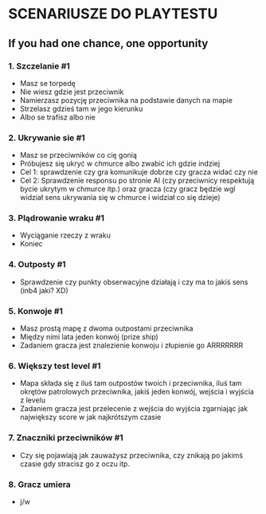 # SCENARIUSZE DO PLAYTESTU

## If you had one chance, one opportunity

### 1. Szczelanie #1

- Masz se torpedę
- Nie wiesz gdzie jest przeciwnik
- Namierzasz pozycję przeciwnika na podstawie danych na mapie
- Strzelasz gdzieś tam w jego kierunku
- Albo se trafisz albo nie

### 2. Ukrywanie sie #1

- Masz se przeciwników co cię gonią
- Próbujesz się ukryć w chmurce albo zwabić ich gdzie indziej
- Cel 1: sprawdzenie czy gra komunikuje dobrze czy gracza widać czy nie
- Cel 2: Sprawdzenie responsu po stronie AI (czy przeciwnicy respektują bycie ukrytym w chmurce itp.) oraz gracza (czy gracz będzie wgl widział sens ukrywania się w chmurce i widział co się dzieje)

### 3. Plądrowanie wraku #1

- Wyciąganie rzeczy z wraku
- Koniec

### 4. Outposty #1

- Sprawdzenie czy punkty obserwacyjne działają i czy ma to jakiś sens (inb4 jaki? XD)

### 5. Konwoje #1

- Masz prostą mapę z dwoma outpostami przeciwnika
- Między nimi lata jeden konwój (prize ship)
- Zadaniem gracza jest znalezienie konwoju i złupienie go ARRRRRRR

### 6. Większy test level #1

- Mapa składa się z iluś tam outpostów twoich i przeciwnika, iluś tam okrętów patrolowych przeciwnika, jakiś jeden konwój, wejścia i wyjścia z levelu
- Zadaniem gracza jest przelecenie z wejścia do wyjścia zgarniając jak największy score w jak najkrótszym czasie

### 7. Znaczniki przeciwników #1

- Czy się pojawiają jak zauważysz przeciwnika, czy znikają po jakimś czasie gdy stracisz go z oczu itp.

### 8. Gracz umiera

- j/w
